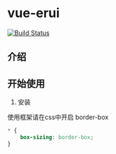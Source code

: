 # vue-erui

[![Build Status](https://travis-ci.org/Jiangwenzhe/vue-erui.svg?branch=master)](https://travis-ci.org/Jiangwenzhe/vue-erui)

## 介绍

## 开始使用

1. 安装

使用框架请在css中开启 border-box

```css
* {
    box-sizing: border-box;
}
```


